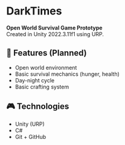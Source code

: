 # DarkTimes

**Open World Survival Game Prototype**  
Created in Unity 2022.3.11f1 using URP.

## 🧱 Features (Planned)
- Open world environment
- Basic survival mechanics (hunger, health)
- Day-night cycle
- Basic crafting system

## 🎮 Technologies
- Unity (URP)
- C#
- Git + GitHub
